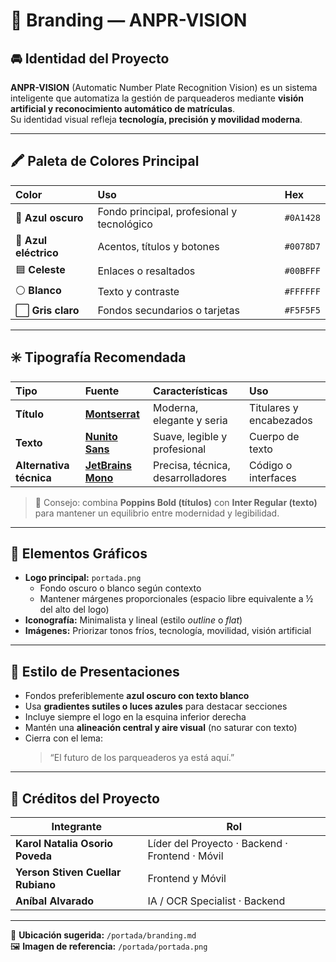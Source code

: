 # 🎨 Branding — ANPR-VISION

## 🚘 Identidad del Proyecto
**ANPR-VISION** (Automatic Number Plate Recognition Vision) es un sistema inteligente que automatiza la gestión de parqueaderos mediante **visión artificial y reconocimiento automático de matrículas**.  
Su identidad visual refleja **tecnología, precisión y movilidad moderna**.

---

## 🖍️ Paleta de Colores Principal

| Color | Uso | Hex |
|:------|:----|:----|
| 🔵 **Azul oscuro** | Fondo principal, profesional y tecnológico | `#0A1428` |
| 🔷 **Azul eléctrico** | Acentos, títulos y botones | `#0078D7` |
| 🟦 **Celeste** | Enlaces o resaltados | `#00BFFF` |
| ⚪ **Blanco** | Texto y contraste | `#FFFFFF` |
| ⬜ **Gris claro** | Fondos secundarios o tarjetas | `#F5F5F5` |
---

## ✳️ Tipografía Recomendada

| Tipo | Fuente | Características | Uso |
|:-----|:--------|:----------------|:----|
| **Título** | [**Montserrat**](https://fonts.google.com/specimen/Montserrat) | Moderna, elegante y seria | Titulares y encabezados |
| **Texto** | [**Nunito Sans**](https://fonts.google.com/specimen/Nunito+Sans) | Suave, legible y profesional | Cuerpo de texto |
| **Alternativa técnica** | [**JetBrains Mono**](https://fonts.google.com/specimen/JetBrains+Mono) | Precisa, técnica, desarrolladores | Código o interfaces |

> 🧩 Consejo: combina **Poppins Bold (títulos)** con **Inter Regular (texto)** para mantener un equilibrio entre modernidad y legibilidad.

---

## 🧱 Elementos Gráficos

- **Logo principal:** `portada.png`  
  - Fondo oscuro o blanco según contexto  
  - Mantener márgenes proporcionales (espacio libre equivalente a ½ del alto del logo)
- **Iconografía:** Minimalista y lineal (estilo *outline* o *flat*)
- **Imágenes:** Priorizar tonos fríos, tecnología, movilidad, visión artificial

---

## 🧭 Estilo de Presentaciones

- Fondos preferiblemente **azul oscuro con texto blanco**  
- Usa **gradientes sutiles o luces azules** para destacar secciones  
- Incluye siempre el logo en la esquina inferior derecha  
- Mantén una **alineación central y aire visual** (no saturar con texto)  
- Cierra con el lema:  
  > “El futuro de los parqueaderos ya está aquí.”

---

## 🪪 Créditos del Proyecto

| Integrante | Rol |
|-------------|-----|
| **Karol Natalia Osorio Poveda** | Líder del Proyecto · Backend · Frontend · Móvil |
| **Yerson Stiven Cuellar Rubiano** | Frontend y Móvil |
| **Aníbal Alvarado** | IA / OCR Specialist · Backend |

---

📁 **Ubicación sugerida:** `/portada/branding.md`  
🖼️ **Imagen de referencia:** `/portada/portada.png`
